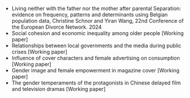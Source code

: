- Living neither with the father nor the mother after parental Separation: evidence on frequency, patterns and determinants using Belgian population data, Christine Schnor and Yiran Wang, 22nd Conference of the European Divorce Network. 2024
- Social cohesion and economic inequality among older people [Working paper]
- Relationships between local governments and the media during public crises [Working paper]
- Influence of cover characters and female advertising on consumption [Working paper]
- Gender image and female empowerment in magazine cover [Working paper]
- The gender temperaments of the protagonists in Chinese delayed film and television dramas [Working paper]
